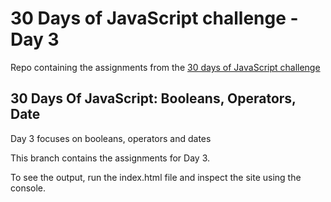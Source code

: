 # 30 Days of JavaScript challenge - Day 3

Repo containing the assignments from the [30 days of JavaScript challenge](https://github.com/Asabeneh/30-Days-Of-JavaScript)

## 30 Days Of JavaScript: Booleans, Operators, Date

Day 3 focuses on booleans, operators and dates

This branch contains the assignments for Day 3.

To see the output, run the index.html file and inspect the site using the console.